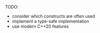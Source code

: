 TODO:
- consider which constructs are often used
- implement a type-safe implementation 
- use modern C++20 features 
